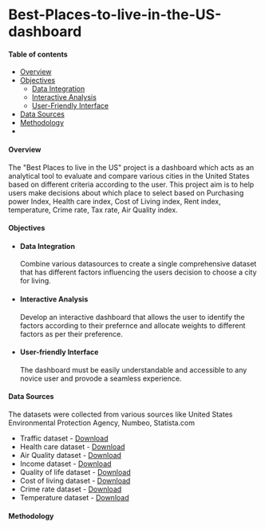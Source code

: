 # Best-Places-to-live-in-the-US-dashboard
#### Table of contents
- [Overview](#overview)
- [Objectives](#objectives)
   - [Data Integration](#data-integration)
   - [Interactive Analysis](#interactive-analysis)
   - [User-Friendly Interface](#user-friendly-interface)
- [Data Sources](#data-sources)
- [Methodology](#methodology)
- 
#### Overview
The "Best Places to live in the US" project is a dashboard which acts as an analytical tool to evaluate and compare various cities in the United States based on different criteria according to the user. This project aim is to help users make decisions about which place to select based on Purchasing power Index, Health care index, Cost of Living index, Rent index, temperature, Crime rate, Tax rate, Air Quality index.

#### Objectives
- #### Data Integration
   Combine various datasources to create a single comprehensive dataset that has different factors influencing the users decision to choose a city for living.
- #### Interactive Analysis
   Develop an interactive dashboard that allows the user to identify the factors according to their prefernce and allocate weights to different factors as per their preference.
- #### User-friendly Interface
   The dashboard must be easily understandable and accessible to any novice user and provode a seamless experience.

#### Data Sources
The datasets were collected from various sources like United States Environmental Protection Agency, Numbeo, Statista.com
- Traffic dataset - [Download](https://www.numbeo.com/traffic/country_result.jsp?country=United+States)
- Health care dataset - [Download](https://www.numbeo.com/health-care/country_result.jsp?country=United+States)
- Air Quality dataset - [Download](https://aqs.epa.gov/aqsweb/airdata/download_files.html#Daily)
- Income dataset - [Download](https://www.statista.com/statistics/205609/median-household-income-in-the-top-20-most-populated-cities-in-the-us/)
- Quality of life dataset - [Download](https://www.numbeo.com/quality-of-life/country_result.jsp?country=United+States)
- Cost of living dataset - [Download](https://www.numbeo.com/cost-of-living/region_rankings_current.jsp?region=019)
- Crime rate dataset - [Download](https://www.kaggle.com/datasets/kabhishm/united-states-crime-rates-by-city-population)
- Temperature dataset - [Download](https://www.currentresults.com/Weather/US/average-annual-state-temperatures.php)
  
#### Methodology
  

